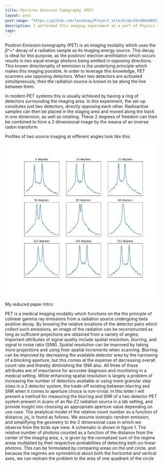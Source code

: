 ```yaml
---
title: Positron Emission Tomography (PET)
layout: post
post-image: "https://github.com/levikeay/Project_Site/blob/d3e30ba88913de760b18a511d7e9013c9304f40c/assets/images/PET_diagram_offcenter_filtered.png"
description: I performed this imaging experiment as a part of Physics 409.
tags:
---
```

 Positron Emission tomography (PET) is an imaging modality which uses the $\beta$^+^ decay of a radiation sample as its imaging energy source. This decay is ideal for this purpose, as the positron/ electron annihilation which occurs results in two equal energy photons being emitted in opposing directions.
 This known directionality of emmision is the underlying principle which makes this imaging possible. In order to leverage this knowledge, PET scanners use opposing detectors. When two detectors are activated simultaneously, then the radiation source is known to be along the line between them.
 
 In modern PET systems this is usually achieved by having a ring of detectors surrounding the imaging area. In this experiment, the set-up consitutes just two detectors, directly opposing each other. Radioactive samples can then be placed in the staging area and moved along the track in one dimension, as well as rotatiing. These 2 degrees of freedom can then be combined to form a 2 dimensional image by the meana of an inverse radon transform
 
Profiles of two source imaging at eifferent angles look like this: 

![9angles](./assets/images/rotation_subplots.jpeg)


My reduced paper Intro:

PET is a medical imaging modality which functions on the the principle of colinear gamma ray
emissions from a radiation source undergoing beta
positive decay. By knowing the relative locations
of the detector pairs which collect such emissions,
an image of the radiation can be reconstructed as
long as sufficient projections are obtained from a
variety of angles. Important attributes of signal
quality include spatial resolution, blurring, and
signal to noise ratio (SNR). Spatial resolution can
be improved by taking more projections and using
finer spatial increments when scanning. Blurring
can be improved by decreasing the available detector area by the narrowing of a blocking aperture,
but this comes at the expense of decreasing overall count rate and thereby diminishing the SNR
also. All three of these attributes are of importance for accurate diagnosis and monitoring in a
medical setting. While enhancing spatial resolution is largely a problem of increasing the number of detectors available or using more granular
step sizes in a 2 detector system, the trade-off existing between blurring and SNR when it comes
to aperture choice is non-trivial. In this letter I
will present a method for measuring the blurring
and SNR of a two detector PET system present in
scans of an Na-22 radiation source in a lab setting,
and provide insight into choosing an appropriate
aperture value depending on use case.
The analytical model of the relative count
number as a function of distance, jxj, is found
as follows. We assume isotropic random emission,
and simplifying the geometry to the 2 dimensional
case in which we observe from the birds eye view.
A schematic is shown in figure 1. The relative
number of photons counted as a function of the
distance from the center of the imaging area, x,
is given by the normalized sum of the regime areas multiplied by their respective probabilities of
detecting both co-linear photons.
This can be formulated by comparing areas on
the unit circle, and because the regimes are symmetrical about both the horizontal and vertical
axes, we can restrain the problem to the area of
one quadrant of the circle

